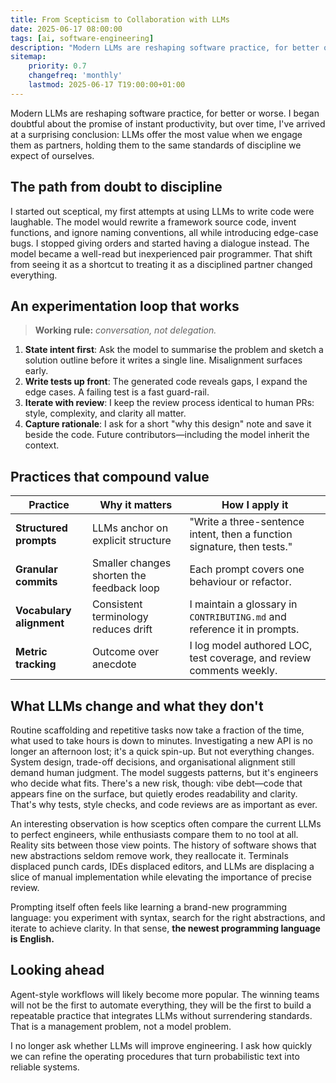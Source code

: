 ```yaml
---
title: From Scepticism to Collaboration with LLMs
date: 2025-06-17 08:00:00
tags: [ai, software-engineering]
description: "Modern LLMs are reshaping software practice, for better or worse. I began doubtful about the promise of instant productivity, but over time, I've arrived at a surprising conclusion: LLMs offer the most value when we engage them as partners, holding them to the same standards of discipline we expect of ourselves."
sitemap:
    priority: 0.7
    changefreq: 'monthly'
    lastmod: 2025-06-17 T19:00:00+01:00
---
```


Modern LLMs are reshaping software practice, for better or worse. I began doubtful about the promise of instant productivity, but over time, I've arrived at a surprising conclusion: LLMs offer the most value when we engage them as partners, holding them to the same standards of discipline we expect of ourselves.

## The path from doubt to discipline

I started out sceptical, my first attempts at using LLMs to write code were laughable. The model would rewrite a framework source code, invent functions, and ignore naming conventions, all while introducing edge-case bugs. I stopped giving orders and started having a dialogue instead. The model became a well-read but inexperienced pair programmer. That shift from seeing it as a shortcut to treating it as a disciplined partner changed everything.

## An experimentation loop that works

> **Working rule:** *conversation, not delegation.*

1. **State intent first**: Ask the model to summarise the problem and sketch a solution outline before it writes a single line. Misalignment surfaces early.
2. **Write tests up front**: The generated code reveals gaps, I expand the edge cases. A failing test is a fast guard-rail.
3. **Iterate with review**: I keep the review process identical to human PRs: style, complexity, and clarity all matter.
4. **Capture rationale**: I ask for a short "why this design" note and save it beside the code. Future contributors—including the model inherit the context.

## Practices that compound value

| Practice                 | Why it matters                            | How I apply it                                                          |
|--------------------------|-------------------------------------------|-------------------------------------------------------------------------|
| **Structured prompts**   | LLMs anchor on explicit structure         | "Write a three-sentence intent, then a function signature, then tests." |
| **Granular commits**     | Smaller changes shorten the feedback loop | Each prompt covers one behaviour or refactor.                           |
| **Vocabulary alignment** | Consistent terminology reduces drift      | I maintain a glossary in `CONTRIBUTING.md` and reference it in prompts. |
| **Metric tracking**      | Outcome over anecdote                     | I log model authored LOC, test coverage, and review comments weekly.    |

## What LLMs change and what they don't

Routine scaffolding and repetitive tasks now take a fraction of the time, what used to take hours is down to minutes. Investigating a new API is no longer an afternoon lost; it's a quick spin-up.
But not everything changes. System design, trade-off decisions, and organisational alignment still demand human judgment. The model suggests patterns, but it's engineers who decide what fits.
There's a new risk, though: vibe debt—code that appears fine on the surface, but quietly erodes readability and clarity. That's why tests, style checks, and code reviews are as important as ever.

An interesting observation is how sceptics often compare the current LLMs to perfect engineers, while enthusiasts compare them to no tool at all. Reality sits between those view points. The history of software shows that new abstractions seldom remove work, they reallocate it. Terminals displaced punch cards, IDEs displaced editors, and LLMs are displacing a slice of manual implementation while elevating the importance of precise review.

Prompting itself often feels like learning a brand-new programming language: you experiment with syntax, search for the right abstractions, and iterate to achieve clarity. In that sense, **the newest programming language is English.**

## Looking ahead

Agent-style workflows will likely become more popular. The winning teams will not be the first to automate everything, they will be the first to build a repeatable practice that integrates LLMs without surrendering standards. That is a management problem, not a model problem.

I no longer ask whether LLMs will improve engineering. I ask how quickly we can refine the operating procedures that turn probabilistic text into reliable systems.

